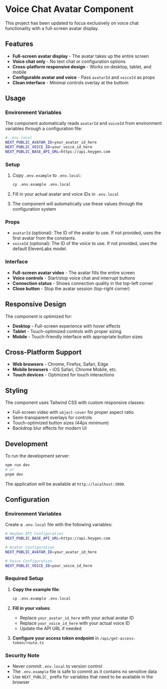 # Voice Chat Avatar Component

This project has been updated to focus exclusively on voice chat functionality with a full-screen avatar display.

## Features

- **Full-screen avatar display** - The avatar takes up the entire screen
- **Voice chat only** - No text chat or configuration options
- **Cross-platform responsive design** - Works on desktop, tablet, and mobile
- **Configurable avatar and voice** - Pass `avatarId` and `voiceId` as props
- **Clean interface** - Minimal controls overlay at the bottom

## Usage

### Environment Variables

The component automatically reads `avatarId` and `voiceId` from environment variables through a configuration file:

```bash
# .env.local
NEXT_PUBLIC_AVATAR_ID=your_avatar_id_here
NEXT_PUBLIC_VOICE_ID=your_voice_id_here
NEXT_PUBLIC_BASE_API_URL=https://api.heygen.com
```

### Setup

1. Copy `.env.example` to `.env.local`:
   ```bash
   cp .env.example .env.local
   ```

2. Fill in your actual avatar and voice IDs in `.env.local`

3. The component will automatically use these values through the configuration system

### Props

- `avatarId` (optional): The ID of the avatar to use. If not provided, uses the first avatar from the constants.
- `voiceId` (optional): The ID of the voice to use. If not provided, uses the default ElevenLabs model.

### Interface

- **Full-screen avatar video** - The avatar fills the entire screen
- **Voice controls** - Start/stop voice chat and interrupt buttons
- **Connection status** - Shows connection quality in the top-left corner
- **Close button** - Stop the avatar session (top-right corner)

## Responsive Design

The component is optimized for:
- **Desktop** - Full-screen experience with hover effects
- **Tablet** - Touch-optimized controls with proper sizing
- **Mobile** - Touch-friendly interface with appropriate button sizes

## Cross-Platform Support

- **Web browsers** - Chrome, Firefox, Safari, Edge
- **Mobile browsers** - iOS Safari, Chrome Mobile, etc.
- **Touch devices** - Optimized for touch interactions

## Styling

The component uses Tailwind CSS with custom responsive classes:
- Full-screen video with `object-cover` for proper aspect ratio
- Semi-transparent overlays for controls
- Touch-optimized button sizes (44px minimum)
- Backdrop blur effects for modern UI

## Development

To run the development server:

```bash
npm run dev
# or
pnpm dev
```

The application will be available at `http://localhost:3000`.

## Configuration

### Environment Variables

Create a `.env.local` file with the following variables:

```bash
# HeyGen API Configuration
NEXT_PUBLIC_BASE_API_URL=https://api.heygen.com

# Avatar Configuration
NEXT_PUBLIC_AVATAR_ID=your_avatar_id_here

# Voice Configuration  
NEXT_PUBLIC_VOICE_ID=your_voice_id_here
```

### Required Setup

1. **Copy the example file**:
   ```bash
   cp .env.example .env.local
   ```

2. **Fill in your values**:
   - Replace `your_avatar_id_here` with your actual avatar ID
   - Replace `your_voice_id_here` with your actual voice ID
   - Update the API URL if needed

3. **Configure your access token endpoint** in `/api/get-access-token/route.ts`

### Security Note

- Never commit `.env.local` to version control
- The `.env.example` file is safe to commit as it contains no sensitive data
- Use `NEXT_PUBLIC_` prefix for variables that need to be available in the browser
